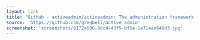 ```yaml
---
layout: link
title: "GitHub - activeadmin/activeadmin: The administration framework for Ruby on Rails applications."
source: 'https://github.com/gregbell/active_admin'
screenshot: 'screenshots/9172a606-9dc4-43f5-bf5a-1a714ae646d3.jpg'
---
```


